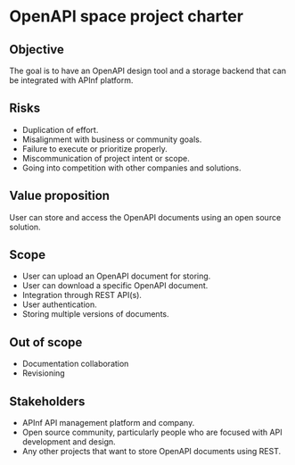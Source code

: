 # OpenAPI space project charter

## Objective
The goal is to have an OpenAPI design tool and a storage backend that can be integrated with APInf platform.

## Risks
* Duplication of effort.
* Misalignment with business or community goals.
* Failure to execute or prioritize properly.
* Miscommunication of project intent or scope.
* Going into competition with other companies and solutions.

## Value proposition
User can store and access the OpenAPI documents using an open source solution.

## Scope
* User can upload an OpenAPI document for storing.
* User can download a specific OpenAPI document.
* Integration through REST API(s).
* User authentication.
* Storing multiple versions of documents.

## Out of scope
* Documentation collaboration
* Revisioning

## Stakeholders
* APInf API management platform and company.
* Open source community, particularly people who are focused with API development and design.
* Any other projects that want to store OpenAPI documents using REST.
